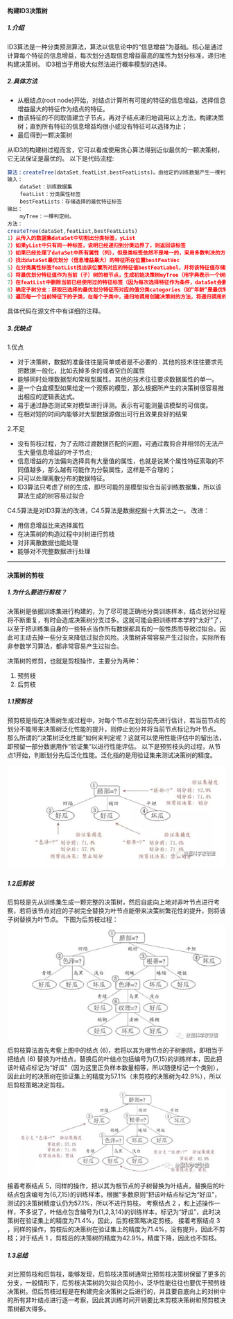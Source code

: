 <!--
 * @Author: your name
 * @Date: 2019-12-21 09:02:00
 * @LastEditTime : 2019-12-22 09:42:44
 * @LastEditors  : Please set LastEditors
 * @Description: In User Settings Edit
 * @FilePath: /Machine_Learning/Decision Tree/Decision.md
 -->
#### 构建ID3决策树
##### 1.介绍

ID3算法是一种分类预测算法，算法以信息论中的“信息增益”为基础。核心是通过计算每个特征的信息增益，每次划分选取信息增益最高的属性为划分标准，递归地构建决策树。
ID3相当于用极大似然法进行概率模型的选择。

##### 2.具体方法

- 从根结点(root node)开始，对结点计算所有可能的特征的信息增益，选择信息增益最大的特征作为结点的特征。
- 由该特征的不同取值建立子节点，再对子结点递归地调用以上方法，构建决策树；直到所有特征的信息增益均很小或没有特征可以选择为止；
- 最后得到一颗决策树

从ID3的构建树过程而言，它可以看成使用贪心算法得到近似最优的一颗决策树，它无法保证是最优的。
以下是代码流程:

```javascript
算法：createTree(dataSet,featList,bestFeatLists)。由给定的训练数据产生一棵判定树。
输入：
    dataSet：训练数据集
    featList：分类属性标签
    bestFeatLists：存储选择的最优特征标签
输出：
    myTree：一棵判定树。
方法：
createTree(dataSet,featList,bestFeatLists)
1）从传入的数据集dataSet中切割出分类标签，yList
2）如果yList中只有同一种标签，说明已经递归到分类边界了，则返回该标签
3）如果已经处理了dataSet中所有属性（列），但是类标签依然不是唯一的，采用多数判决的方法决定该子节点的分类
4）找出dataSet最优划分（信息增益最大）的特征所在位置bestFeatVec
5）在分类属性标签featList找出该位置所对应的特征值bestFeatLabel，并将该特征值存储到bestFeatLists中
6）将最优划分特征值作为当前（子）树的根节点，生成初始决策树myTree（用字典表示一个树结构）
7）在featList中删除当前已经使用过的特征标签（因为每次选择特征作为条件，dataSet会删掉这一列，形成新的子类，因此对应的featList中的值也要删掉）
8）确定子树分支：获取已选择的最优划分特征所对应的值分类categories（如“年龄”是最优特征，则“老”“中”“青”三个子类）
9）遍历每一个当前特征下的子类，在每个子类中，递归地调用创建决策树的方法，将递归调用的结果作为当前树节点的一个分支（构建树的方法是：特征作为字典的key，所得到的分类结果作为value；子树进行嵌套）
```

具体代码在源文件中有详细的注释。

##### 3.优缺点
1.优点
- 对于决策树，数据的准备往往是简单或者是不必要的 . 其他的技术往往要求先把数据一般化，比如去掉多余的或者空白的属性
- 能够同时处理数据型和常规型属性。其他的技术往往要求数据属性的单一。
- 是一个白盒模型如果给定一个观察的模型，那么根据所产生的决策树很容易推出相应的逻辑表达式。
- 易于通过静态测试来对模型进行评测。表示有可能测量该模型的可信度。
- 在相对短的时间内能够对大型数据源做出可行且效果良好的结果
  
2.不足
- 没有剪枝过程，为了去除过渡数据匹配的问题，可通过裁剪合并相邻的无法产生大量信息增益的叶子节点;
- 信息增益的方法偏向选择具有大量值的属性，也就是说某个属性特征索取的不同值越多，那么越有可能作为分裂属性，这样是不合理的；
- 只可以处理离散分布的数据特征。
- ID3算法只考虑了树的生成，即尽可能的是模型拟合当前训练数据集，所以该算法生成的树容易过拟合

C4.5算法是对ID3算法的改进，C4.5算法是数据挖掘十大算法之一。
改进：

- 用信息增益比来选择属性
- 在决策树的构造过程中对树进行剪枝
- 对非离散数据也能处理
- 能够对不完整数据进行处理

****

#### 决策树的剪枝
##### 1.为什么要进行剪枝？
决策树是依据训练集进行构建的，为了尽可能正确地分类训练样本，结点划分过程将不断重复，有时会造成决策树分支过多。这就可能会把训练样本学的“太好”了，以至于把训练集自身的一些特点当作所有数据都具有的一般性质而导致过拟合。因此可主动去掉一些分支来降低过拟合风险。决策树非常容易产生过拟合，实际所有非参数学习算法，都非常容易产生过拟合。

决策树的修剪，也就是剪枝操作，主要分为两种：
1. 预剪枝
2. 后剪枝

##### 1.1预剪枝
预剪枝是指在决策树生成过程中，对每个节点在划分前先进行估计，若当前节点的划分不能带来决策树泛化性能的提升，则停止划分并将当前节点标记为叶节点。
那么所谓的“决策树泛化性能”如何来判定呢？这就可以使用性能评估中的留出法，即预留一部分数据用作“验证集”以进行性能评估。
以下是预剪枝头的过程，从节点1开始，判断划分先后泛化性能。泛化指的是用验证集来测试决策树的精度。

![预剪纸](../image/pre-Pruning.png)

##### 1.2后剪枝
后剪枝是先从训练集生成一颗完整的决策树，然后自底向上地对非叶节点进行考察，若将该节点对应的子树完全替换为叶节点能带来决策树繁花性的提升，则将该子树替换为叶节点。
下图为后剪枝过程：
![后剪纸](../image/post.png)
后剪枝算法首先考察上图中的结点 (6)，若将以其为根节点的子树删除，即相当于把结点 (6) 替换为叶结点，替换后的叶结点包括编号为{7,15}的训练样本，因此把该叶结点标记为“好瓜”（因为这里正负样本数量相等，所以随便标记一个类别），因此此时的决策树在验证集上的精度为57.1%（未剪枝的决策树为42.9%），所以后剪枝策略决定剪枝。
![后剪纸](../image/post1.png)
接着考察结点 5，同样的操作，把以其为根节点的子树替换为叶结点，替换后的叶结点包含编号为{6,7,15}的训练样本，根据“多数原则”把该叶结点标记为“好瓜”，测试的决策树精度认仍为57.1%，所以不进行剪枝。
考察结点 2 ，和上述操作一样，不多说了，叶结点包含编号为{1,2,3,14}的训练样本，标记为“好瓜”，此时决策树在验证集上的精度为71.4%，因此，后剪枝策略决定剪枝。
接着考察结点 3 ，同样的操作，剪枝后的决策树在验证集上的精度为71.4%，没有提升，因此不剪枝；对于结点 1 ，剪枝后的决策树的精度为42.9%，精度下降，因此也不剪枝。

##### 1.3总结
对比预剪枝和后剪枝，能够发现，后剪枝决策树通常比预剪枝决策树保留了更多的分支，一般情形下，后剪枝决策树的欠拟合风险小，泛华性能往往也要优于预剪枝决策树。但后剪枝过程是在构建完全决策树之后进行的，并且要自底向上的对树中的所有非叶结点进行逐一考察，因此其训练时间开销要比未剪枝决策树和预剪枝决策树都大得多。
